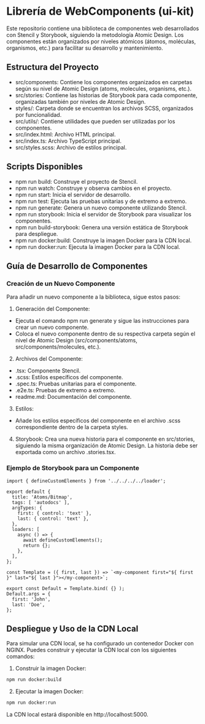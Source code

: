# Librería de WebComponents (ui-kit)

Este repositorio contiene una biblioteca de componentes web desarrollados con Stencil y Storybook, siguiendo la
metodología Atomic Design. Los componentes están organizados por niveles atómicos (átomos, moléculas, organismos, etc.)
para facilitar su desarrollo y mantenimiento.

## Estructura del Proyecto

- src/components: Contiene los componentes organizados en carpetas según su nivel de Atomic Design (atoms, molecules,
  organisms, etc.).
- src/stories: Contiene las historias de Storybook para cada componente, organizadas también por niveles de Atomic
  Design.
- styles/: Carpeta donde se encuentran los archivos SCSS, organizados por funcionalidad.
- src/utils/: Contiene utilidades que pueden ser utilizadas por los componentes.
- src/index.html: Archivo HTML principal.
- src/index.ts: Archivo TypeScript principal.
- src/styles.scss: Archivo de estilos principal.

## Scripts Disponibles

- npm run build: Construye el proyecto de Stencil.
- npm run watch: Construye y observa cambios en el proyecto.
- npm run start: Inicia el servidor de desarrollo.
- npm run test: Ejecuta las pruebas unitarias y de extremo a extremo.
- npm run generate: Genera un nuevo componente utilizando Stencil.
- npm run storybook: Inicia el servidor de Storybook para visualizar los componentes.
- npm run build-storybook: Genera una versión estática de Storybook para despliegue.
- npm run docker:build: Construye la imagen Docker para la CDN local.
- npm run docker:run: Ejecuta la imagen Docker para la CDN local.

## Guía de Desarrollo de Componentes

### Creación de un Nuevo Componente

Para añadir un nuevo componente a la biblioteca, sigue estos pasos:

1. Generación del Componente:

- Ejecuta el comando npm run generate y sigue las instrucciones para crear un nuevo componente.
- Coloca el nuevo componente dentro de su respectiva carpeta según el nivel de Atomic Design (src/components/atoms,
  src/components/molecules, etc.).

2. Archivos del Componente:

- <componente>.tsx: Componente Stencil.
- <componente>.scss: Estilos específicos del componente.
- <componente>.spec.ts: Pruebas unitarias para el componente.
- <componente>.e2e.ts: Pruebas de extremo a extremo.
- readme.md: Documentación del componente.

3. Estilos:

- Añade los estilos específicos del componente en el archivo .scss correspondiente dentro de la carpeta styles.

4. Storybook:
   Crea una nueva historia para el componente en src/stories, siguiendo la misma organización de Atomic Design.
   La historia debe ser exportada como un archivo .stories.tsx.

### Ejemplo de Storybook para un Componente

```tsx
import { defineCustomElements } from '../../../../loader';

export default {
  title: 'Atoms/Bitmap',
  tags: [ 'autodocs' ],
  argTypes: {
    first: { control: 'text' },
    last: { control: 'text' },
  },
  loaders: [
    async () => {
      await defineCustomElements();
      return {};
    },
  ],
};

const Template = ({ first, last }) => `<my-component first="${ first }" last="${ last }"></my-component>`;

export const Default = Template.bind( {} );
Default.args = {
  first: 'John',
  last: 'Doe',
};
```

## Despliegue y Uso de la CDN Local

Para simular una CDN local, se ha configurado un contenedor Docker con NGINX. Puedes construir y ejecutar la CDN local
con los siguientes comandos:

1. Construir la imagen Docker:

```bash
npm run docker:build
```

2. Ejecutar la imagen Docker:

```bash
npm run docker:run
```

La CDN local estará disponible en http://localhost:5000.